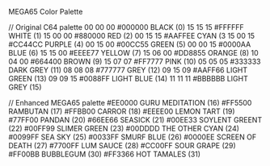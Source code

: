MEGA65 Color Palette

// Original C64 palette
00 00 00        #000000        BLACK (0)
15 15 15        #FFFFFF        WHITE (1)
15 00 00        #880000        RED (2)
00 15 15        #AAFFEE        CYAN (3
15 00 15        #CC44CC        PURPLE (4)
00 15 00        #00CC55        GREEN (5)
00 00 15        #0000AA        BLUE (6)
15 15 00        #EEEE77        YELLOW (7)
15 06 00        #DD8855        ORANGE (8)
10 04 00        #664400        BROWN (9)
15 07 07        #FF7777        PINK (10)
05 05 05        #333333        DARK GREY (11)
08 08 08        #777777        GREY (12)
09 15 09        #AAFF66        LIGHT GREEN (13)
09 09 15        #0088FF        LIGHT BLUE (14)
11 11 11        #BBBBBB        LIGHT GREY (15)

// Enhanced MEGA65 palette
#EE0000        GURU MEDITATION (16)
#FF5500        RAMBUTAN (17)
#FFBB00        CARROR (18) 
#EEEE00        LEMON TART (19) 
#77FF00        PANDAN (20) 
#66EE66        SEASICK (21)
#00EE33        SOYLENT GREENT (22)
#00FF99        SLIMER GREEN (23) 
#00DDDD        THE OTHER CYAN (24)
#0099FF        SEA SKY (25) 
#0033FF        SMURF BLUE (26) 
#0000EE        SCREEN OF DEATH (27) 
#7700FF        LUM SAUCE (28)
#CC00FF        SOUR GRAPE (29)
#FF00BB        BUBBLEGUM (30)
#FF3366        HOT TAMALES (31)